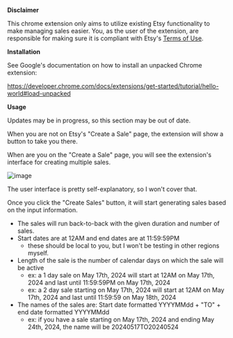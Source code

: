 **Disclaimer**

This chrome extension only aims to utilize existing Etsy functionality to make managing sales easier. You, as the user of the extension, are responsible for making sure it is compliant with Etsy's [Terms of Use](https://www.etsy.com/legal/terms-of-use).

**Installation**

See Google's documentation on how to install an unpacked Chrome extension:

https://developer.chrome.com/docs/extensions/get-started/tutorial/hello-world#load-unpacked

**Usage**

Updates may be in progress, so this section may be out of date.

When you are not on Etsy's "Create a Sale" page, the extension will show a button to take you there.

When are you on the "Create a Sale" page, you will see the extension's interface for creating multiple sales.

![image](https://github.com/jbbieber1127/EtsySaleExtension/assets/18647861/7428ec95-8dea-4be8-b0e3-3487f4124b33)

The user interface is pretty self-explanatory, so I won't cover that.

Once you click the "Create Sales" button, it will start generating sales based on the input information. 
- The sales will run back-to-back with the given duration and number of sales. 
- Start dates are at 12AM and end dates are at 11:59:59PM
  - these should be local to you, but I won't be testing in other regions myself.
- Length of the sale is the number of calendar days on which the sale will be active
  - ex: a 1 day sale on May 17th, 2024 will start at 12AM on May 17th, 2024 and last until 11:59:59PM on May 17th, 2024
  - ex: a 2 day sale starting on May 17th, 2024 will start at 12AM on May 17th, 2024 and last until 11:59:59 on May 18th, 2024
- The names of the sales are: Start date formatted YYYYMMdd + "TO" + end date formatted YYYYMMdd
  - ex: if you have a sale starting on May 17th, 2024 and ending May 24th, 2024, the name will be 20240517TO20240524
